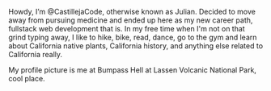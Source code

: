 Howdy, I’m @CastillejaCode, otherwise known as Julian. Decided to move away from pursuing medicine and ended up here as my new career path, fullstack web development that is. In my free time when I'm not on that grind typing away, I like to hike, bike, read, dance, go to the gym and learn about California native plants, California history, and anything else related to California really. 

My profile picture is me at Bumpass Hell at Lassen Volcanic National Park, cool place. 
<!---
CastillejaCode/CastillejaCode is a ✨ special ✨ repository because its `README.md` (this file) appears on your GitHub profile.
You can click the Preview link to take a look at your changes.
--->
